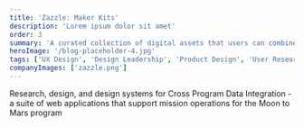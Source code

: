 ```yaml
---
title: 'Zazzle: Maker Kits'
description: 'Lorem ipsum dolor sit amet'
order: 3
summary: 'A curated collection of digital assets that users can combine and modify to bring their ideas to life'
heroImage: '/blog-placeholder-4.jpg'
tags: ['UX Design', 'Design Leadership', 'Product Design', 'User Research']
companyImages: ['zazzle.png']
---
```


Research, design, and design systems for Cross Program Data Integration - a suite of web applications that support mission operations for the Moon to Mars program